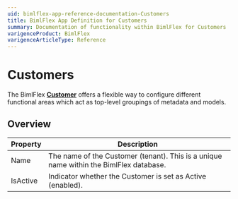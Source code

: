 ```yaml
---
uid: bimlflex-app-reference-documentation-Customers
title: BimlFlex App Definition for Customers
summary: Documentation of functionality within BimlFlex for Customers
varigenceProduct: BimlFlex
varigenceArticleType: Reference
---
```


# Customers

The BimlFlex [**Customer**](xref:bimlflex-concepts-customer) offers a flexible way to configure different functional areas which act as top-level groupings of metadata and models.

## Overview
  
| Property | Description |
| --------- | ----------- |
|Name | The name of the Customer (tenant). This is a unique name within the BimlFlex database.|
|IsActive | Indicator whether the Customer is set as Active (enabled).|
